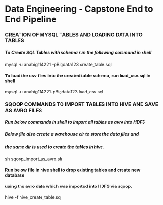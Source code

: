 # Data Engineering - Capstone End to End Pipeline

### CREATION OF MYSQL TABLES AND LOADING DATA INTO TABLES

##### To Create SQL Tables with schema run the following command in shell
mysql -u anabig114221 -pBigdata123 create_table.sql

#### To load the csv files into the created table schema, run load_csv.sql in shell

mysql -u anabig114221-pBigdata123 load_csv.sql

### SQOOP COMMANDS TO IMPORT TABLES INTO HIVE AND SAVE AS AVRO FILES

##### Run below commands in shell to import all tables as avro into HDFS
##### Below file also create a warehouse dir to store the data files and 
##### the same dir is used to create the tables in hive.
sh sqoop_import_as_avro.sh

#### Run below file in hive shell to drop existing tables and create new database
#### using the avro data which was imported into HDFS via sqoop.  
hive -f hive_create_table.sql

